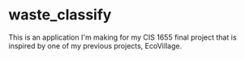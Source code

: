 # waste_classify
This is an application I'm making for my CIS 1655 final project that is inspired by one of my previous projects, EcoVillage. 
